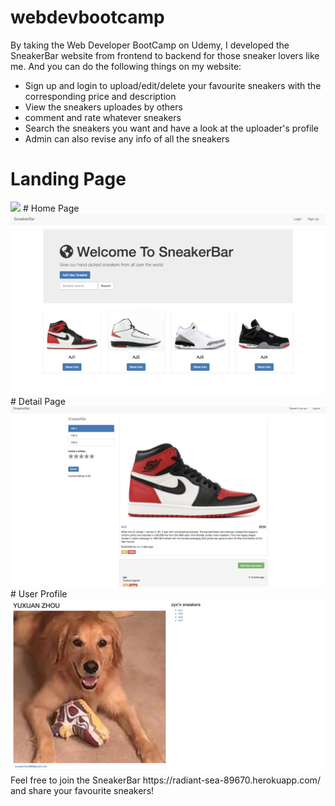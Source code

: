 # webdevbootcamp
By taking the Web Developer BootCamp on Udemy, I developed the SneakerBar website from frontend to backend for those sneaker lovers like me. And you can do the following things on my website:
- Sign up and login to upload/edit/delete your favourite sneakers with the corresponding price and description
- View the sneakers uploades by others
- comment and rate whatever sneakers
- Search the sneakers you want and have a look at the uploader's profile
- Admin can also revise any info of all the sneakers
# Landing Page
<img src="https://github.com/yuxuanchou999/webdevbootcamp/blob/master/SneakerBar/screenshots/landing%20page.png">
# Home Page
<img src="https://github.com/yuxuanchou999/webdevbootcamp/blob/master/SneakerBar/screenshots/home%20page.png">
# Detail Page
<img src="https://github.com/yuxuanchou999/webdevbootcamp/blob/master/SneakerBar/screenshots/detail.png">
# User Profile
<img src="https://github.com/yuxuanchou999/webdevbootcamp/blob/master/SneakerBar/screenshots/user%20profile.png">
Feel free to join the SneakerBar https://radiant-sea-89670.herokuapp.com/ and share your favourite sneakers!

